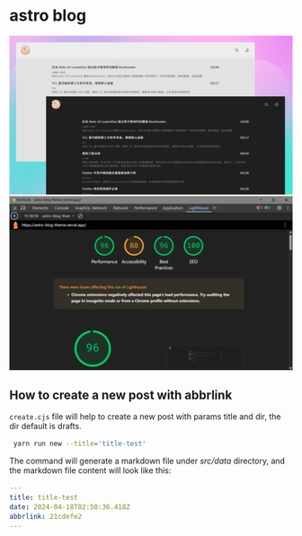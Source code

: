 # astro blog

![Index](/src/data/images/c3009907.png)
![Lighthouse](/lighthouse.png)

## How to create a new post with abbrlink

`create.cjs` file will help to create a new post with params title and dir, the dir default is drafts.

```bash
 yarn run new --title='title-test'
```

The command will generate a markdown file under _src/data_ directory, and the markdown file content will look like this:

```yaml
---
title: title-test
date: 2024-04-18T02:50:36.418Z
abbrlink: 21cdefe2
---
```
